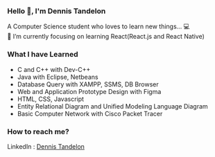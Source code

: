 ### Hello 👋, I'm Dennis Tandelon

<div>
    <div>A Computer Science student who loves to learn new things... 💻 </div>
    <div></div>
    <div>🌱 I’m currently focusing on learning React(React.js and React Native)</div>
</div>


### What I have Learned
<div>
  <ul>
    <li>C and C++ with Dev-C++</li>
    <li>Java with Eclipse, Netbeans</li>
    <li>Database Query with XAMPP, SSMS, DB Browser</li>
    <li>Web and Application Prototype Design with Figma</li>
    <li>HTML, CSS, Javascript</li>
    <li>Entity Relational Diagram and Unified Modeling Language Diagram</li>
    <li>Basic Computer Network with Cisco Packet Tracer</li>
  </ul>
</div>

### How to reach me?
<div>
    <div>LinkedIn : <a href="https://www.linkedin.com/in/dennis-tandelon-101727225/">Dennis Tandelon</a></div>
</div>

